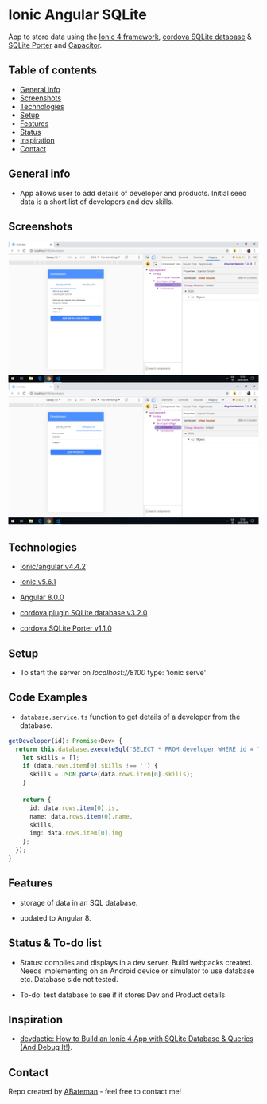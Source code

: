 # Ionic Angular SQLite

App to store data using the [Ionic 4 framework](https://ionicframework.com/docs), [cordova SQLite database](https://ionicframework.com/docs/native/sqlite) & [SQLite Porter](https://ionicframework.com/docs/native/sqlite-porter) and [Capacitor](https://capacitor.ionicframework.com/).

## Table of contents

* [General info](#general-info)
* [Screenshots](#screenshots)
* [Technologies](#technologies)
* [Setup](#setup)
* [Features](#features)
* [Status](#status)
* [Inspiration](#inspiration)
* [Contact](#contact)

## General info

* App allows user to add details of developer and products. Initial seed data is a short list of developers and dev skills.

## Screenshots

![example screen print](./img/developer-screen.png)
![example screen print](./img/products-screen.png)

## Technologies

* [Ionic/angular v4.4.2](https://ionicframework.com/)

* [Ionic v5.6.1](https://ionicframework.com/docs/cli)

* [Angular 8.0.0](https://angular.io/)

* [cordova plugin SQLite database v3.2.0](https://ionicframework.com/docs/native/sqlite)

* [cordova SQLite Porter v1.1.0](https://ionicframework.com/docs/native/sqlite-porter)

## Setup

* To start the server on _localhost://8100_ type: 'ionic serve'

## Code Examples

* `database.service.ts` function to get details of a developer from the database.

```typescript
getDeveloper(id): Promise<Dev> {
  return this.database.executeSql('SELECT * FROM developer WHERE id = ?', [id]).then(data => {
    let skills = [];
    if (data.rows.item[0].skills !== '') {
      skills = JSON.parse(data.rows.item[0].skills);
    }

    return {
      id: data.rows.item(0).is,
      name: data.rows.item(0).name,
      skills,
      img: data.rows.item[0].img
    };
  });
}
```

## Features

* storage of data in an SQL database.

* updated to Angular 8.

## Status & To-do list

* Status: compiles and displays in a dev server. Build webpacks created. Needs implementing on an Android device or simulator to use database etc. Database side not tested.

* To-do: test database to see if it stores Dev and Product details.

## Inspiration

* [devdactic: How to Build an Ionic 4 App with SQLite Database & Queries (And Debug It!)](https://devdactic.com/ionic-4-sqlite-queries/).

## Contact

Repo created by [ABateman](https://www.andrewbateman.org) - feel free to contact me!
